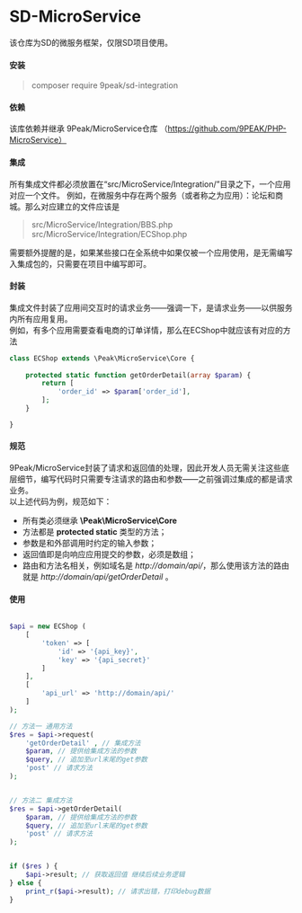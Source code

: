# SD-MicroService

该仓库为SD的微服务框架，仅限SD项目使用。
#### 安装
> composer require 9peak/sd-integration

#### 依赖
该库依赖并继承 9Peak/MicroService仓库 （https://github.com/9PEAK/PHP-MicroService）


#### 集成
所有集成文件都必须放置在“src/MicroService/Integration/”目录之下，一个应用对应一个文件。
例如，在微服务中存在两个服务（或者称之为应用）：论坛和商城。那么对应建立的文件应该是
> src/MicroService/Integration/BBS.php <br>
> src/MicroService/Integration/ECShop.php

需要额外提醒的是，如果某些接口在全系统中如果仅被一个应用使用，是无需编写入集成包的，只需要在项目中编写即可。

#### 封装
集成文件封装了应用间交互时的请求业务——强调一下，是请求业务——以供服务内所有应用复用。
<br> 例如，有多个应用需要查看电商的订单详情，那么在ECShop中就应该有对应的方法
```php
class ECShop extends \Peak\MicroService\Core {
	
	protected static function getOrderDetail(array $param) {
		return [
			'order_id' => $param['order_id'],
		];
	}

}

```


#### 规范
9Peak/MicroService封装了请求和返回值的处理，因此开发人员无需关注这些底层细节，编写代码时只需要专注请求的路由和参数——之前强调过集成的都是请求业务。
<br>以上述代码为例，规范如下：
<ul>
	<li>所有类必须继承 <b>\Peak\MicroService\Core</b></li>
	<li>方法都是 <b>protected static</b> 类型的方法；</li>
	<li>参数是和外部调用时约定的输入参数；</li>
	<li>返回值即是向响应应用提交的参数，必须是数组；</li>
	<li>路由和方法名相关，例如域名是 <i>http://domain/api/</i>，那么使用该方法的路由就是 <i>http://domain/api/getOrderDetail </i>。</li>
</ul>
	
#### 使用

```php

$api = new ECShop (
	[
		'token' => [
			'id' => '{api_key}',
			'key' => '{api_secret}'
		]
	],
	[
		'api_url' => 'http://domain/api/'
	]
);

// 方法一 通用方法
$res = $api->request(
	'getOrderDetail' , // 集成方法
	$param, // 提供给集成方法的参数
	$query, // 追加至url末尾的get参数
	'post' // 请求方法
);


// 方法二 集成方法
$res = $api->getOrderDetail(
	$param, // 提供给集成方法的参数
	$query, // 追加至url末尾的get参数
	'post' // 请求方法
);


if ($res ) {
	$api->result; // 获取返回值 继续后续业务逻辑
} else {
	print_r($api->result); // 请求出错，打印debug数据
}
```


